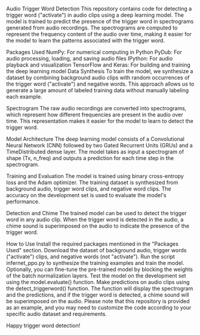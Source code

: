Audio Trigger Word Detection
This repository contains code for detecting a trigger word ("activate") in audio clips using a deep learning model. The model is trained to predict the presence of the trigger word in spectrograms generated from audio recordings. The spectrograms are computed to represent the frequency content of the audio over time, making it easier for the model to learn the patterns associated with the trigger word.

Packages Used
NumPy: For numerical computing in Python
PyDub: For audio processing, loading, and saving audio files
IPython: For audio playback and visualization
TensorFlow and Keras: For building and training the deep learning model
Data Synthesis
To train the model, we synthesize a dataset by combining background audio clips with random occurrences of the trigger word ("activate") and negative words. This approach allows us to generate a large amount of labeled training data without manually labeling each example.

Spectrogram
The raw audio recordings are converted into spectrograms, which represent how different frequencies are present in the audio over time. This representation makes it easier for the model to learn to detect the trigger word.

Model Architecture
The deep learning model consists of a Convolutional Neural Network (CNN) followed by two Gated Recurrent Units (GRUs) and a TimeDistributed dense layer. The model takes as input a spectrogram of shape (Tx, n_freq) and outputs a prediction for each time step in the spectrogram.

Training and Evaluation
The model is trained using binary cross-entropy loss and the Adam optimizer. The training dataset is synthesized from background audio, trigger word clips, and negative word clips. The accuracy on the development set is used to evaluate the model's performance.

Detection and Chime
The trained model can be used to detect the trigger word in any audio clip. When the trigger word is detected in the audio, a chime sound is superimposed on the audio to indicate the presence of the trigger word.

How to Use
Install the required packages mentioned in the "Packages Used" section.
Download the dataset of background audio, trigger words ("activate") clips, and negative words (not "activate").
Run the script infernet_ppo.py to synthesize the training examples and train the model.
Optionally, you can fine-tune the pre-trained model by blocking the weights of the batch normalization layers.
Test the model on the development set using the model.evaluate() function.
Make predictions on audio clips using the detect_triggerword() function. The function will display the spectrogram and the predictions, and if the trigger word is detected, a chime sound will be superimposed on the audio.
Please note that this repository is provided as an example, and you may need to customize the code according to your specific audio dataset and requirements.

Happy trigger word detection!
